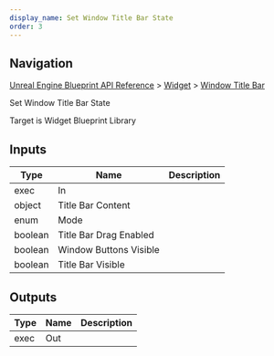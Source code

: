 ```yaml
---
display_name: Set Window Title Bar State
order: 3
---
```

## Navigation

[Unreal Engine Blueprint API Reference](https://dev.epicgames.com/documentation/en-us/unreal-engine/BlueprintAPI) > [Widget](https://dev.epicgames.com/documentation/en-us/unreal-engine/BlueprintAPI/Widget) > [Window Title Bar](https://dev.epicgames.com/documentation/en-us/unreal-engine/BlueprintAPI/Widget/WindowTitleBar)

Set Window Title Bar State

Target is Widget Blueprint Library

## Inputs

| Type | Name | Description |
| --- | --- | --- |
| exec | In |  |
| object | Title Bar Content |  |
| enum | Mode |  |
| boolean | Title Bar Drag Enabled |  |
| boolean | Window Buttons Visible |  |
| boolean | Title Bar Visible |  |

## Outputs

| Type | Name | Description |
| --- | --- | --- |
| exec | Out |  |
